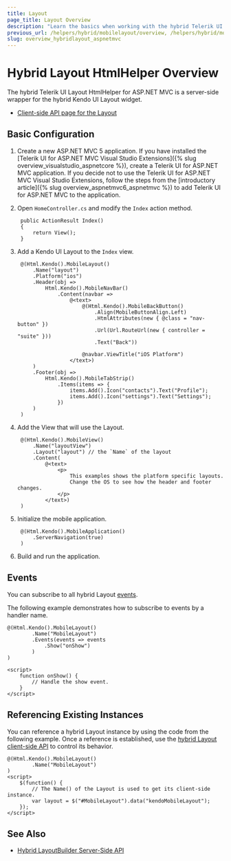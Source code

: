 ```yaml
---
title: Layout
page_title: Layout Overview
description: "Learn the basics when working with the hybrid Telerik UI Layout HtmlHelper for ASP.NET MVC."
previous_url: /helpers/hybrid/mobilelayout/overview, /helpers/hybrid/mobilelayout
slug: overview_hybridlayout_aspnetmvc
---
```


# Hybrid Layout HtmlHelper Overview

The hybrid Telerik UI Layout HtmlHelper for ASP.NET MVC is a server-side wrapper for the hybrid Kendo UI Layout widget.

* [Client-side API page for the Layout](https://docs.telerik.com/kendo-ui/api/javascript/mobile/ui/layout)

## Basic Configuration

1. Create a new ASP.NET MVC 5 application. If you have installed the [Telerik UI for ASP.NET MVC Visual Studio Extensions]({% slug overview_visualstudio_aspnetcore %}), create a Telerik UI for ASP.NET MVC application. If you decide not to use the Telerik UI for ASP.NET MVC Visual Studio Extensions, follow the steps from the [introductory article]({% slug overview_aspnetmvc6_aspnetmvc %}) to add Telerik UI for ASP.NET MVC to the application.
1. Open `HomeController.cs` and modify the `Index` action method.

        public ActionResult Index()
        {
            return View();
        }

1. Add a Kendo UI Layout to the `Index` view.

        @(Html.Kendo().MobileLayout()
            .Name("layout")
            .Platform("ios")
            .Header(obj =>
                Html.Kendo().MobileNavBar()
                    .Content(navbar =>
                        @<text>
                            @(Html.Kendo().MobileBackButton()
                                .Align(MobileButtonAlign.Left)
                                .HtmlAttributes(new { @class = "nav-button" })
                                .Url(Url.RouteUrl(new { controller = "suite" }))
                                .Text("Back"))

                            @navbar.ViewTitle("iOS Platform")
                        </text>)
            )
            .Footer(obj =>
                Html.Kendo().MobileTabStrip()
                    .Items(items => {
                        items.Add().Icon("contacts").Text("Profile");
                        items.Add().Icon("settings").Text("Settings");
                    })
            )
        )

1. Add the View that will use the Layout.

        @(Html.Kendo().MobileView()
            .Name("layoutView")
            .Layout("layout") // the `Name` of the layout
            .Content(
                @<text>
                    <p>
                        This examples shows the platform specific layouts.
                        Change the OS to see how the header and footer changes.
                    </p>
                </text>)
        )

1. Initialize the mobile application.

        @(Html.Kendo().MobileApplication()
            .ServerNavigation(true)
        )

1. Build and run the application.

## Events

You can subscribe to all hybrid Layout [events](https://docs.telerik.com/kendo-ui/api/javascript/mobile/ui/layout#events).

The following example demonstrates how to subscribe to events by a handler name.

    @(Html.Kendo().MobileLayout()
            .Name("MobileLayout")
            .Events(events => events
                .Show("onShow")
            )
    )

    <script>
        function onShow() {
            // Handle the show event.
        }
    </script>

## Referencing Existing Instances

You can reference a hybrid Layout instance by using the code from the following example. Once a reference is established, use the [hybrid Layout client-side API](https://docs.telerik.com/kendo-ui/api/javascript/mobile/ui/layout) to control its behavior.

    @(Html.Kendo().MobileLayout()
            .Name("MobileLayout")
    )
    <script>
        $(function() {
            // The Name() of the Layout is used to get its client-side instance.
            var layout = $("#MobileLayout").data("kendoMobileLayout");
        });
    </script>

## See Also

* [Hybrid LayoutBuilder Server-Side API](https://docs.telerik.com/aspnet-mvc/api/Kendo.Mvc.UI.Fluent/MobileLayoutBuilder)
